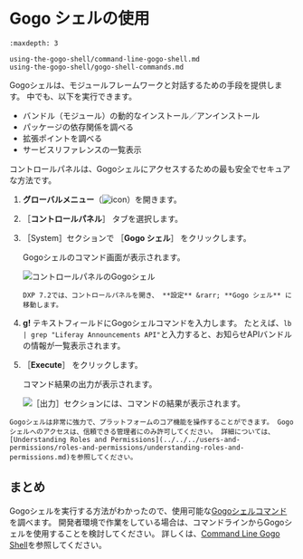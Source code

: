 # Gogo シェルの使用

```{toctree}
:maxdepth: 3

using-the-gogo-shell/command-line-gogo-shell.md
using-the-gogo-shell/gogo-shell-commands.md
```

Gogoシェルは、モジュールフレームワークと対話するための手段を提供します。 中でも、以下を実行できます。

* バンドル（モジュール）の動的なインストール／アンインストール
* パッケージの依存関係を調べる
* 拡張ポイントを調べる
* サービスリファレンスの一覧表示

コントロールパネルは、Gogoシェルにアクセスするための最も安全でセキュアな方法です。

1. **グローバルメニュー**（![icon](../../images/icon-applications-menu.png)）を開きます。

1. ［**コントロールパネル**］ タブを選択します。

1. ［System］セクションで ［**Gogo シェル**］ をクリックします。

   Gogoシェルのコマンド画面が表示されます。

   ![コントロールパネルのGogoシェル](./using-the-gogo-shell/images/02.png)

   ```{note}
   DXP 7.2では、コントロールパネルを開き、 **設定** &rarr; **Gogo シェル** に移動します。
   ```

1. **g!** テキストフィールドにGogoシェルコマンドを入力します。 たとえば、`lb | grep "Liferay Announcements API"`と入力すると、お知らせAPIバンドルの情報が一覧表示されます。

1. ［**Execute**］ をクリックします。

    コマンド結果の出力が表示されます。

    ![［出力］セクションには、コマンドの結果が表示されます。](./using-the-gogo-shell/images/03.png)

```{warning}
Gogoシェルは非常に強力で、プラットフォームのコア機能を操作することができます。 Gogoシェルへのアクセスは、信頼できる管理者にのみ許可してください。 詳細については、[Understanding Roles and Permissions](../../../users-and-permissions/roles-and-permissions/understanding-roles-and-permissions.md)を参照してください。
```

<a name="まとめ" />

## まとめ

Gogoシェルを実行する方法がわかったので、使用可能な[Gogoシェルコマンド](./using-the-gogo-shell/gogo-shell-commands.md)を調べます。 開発者環境で作業をしている場合は、コマンドラインからGogoシェルを使用することを検討してください。 詳しくは、[Command Line Gogo Shell](./using-the-gogo-shell/command-line-gogo-shell.md)を参照してください。